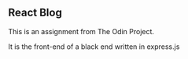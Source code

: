 ## React Blog

This is an assignment from The Odin Project.

It is the front-end of a black end written in express.js